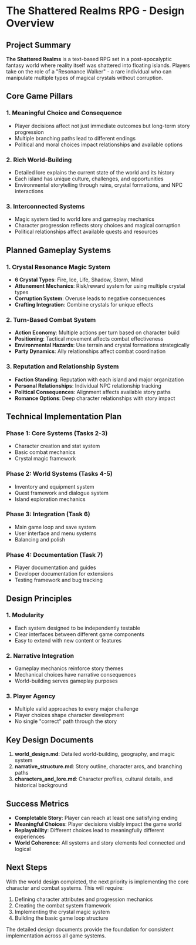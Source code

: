 # The Shattered Realms RPG - Design Overview

## Project Summary
**The Shattered Realms** is a text-based RPG set in a post-apocalyptic fantasy world where reality itself was shattered into floating islands. Players take on the role of a "Resonance Walker" - a rare individual who can manipulate multiple types of magical crystals without corruption.

## Core Game Pillars

### 1. Meaningful Choice and Consequence
- Player decisions affect not just immediate outcomes but long-term story progression
- Multiple branching paths lead to different endings
- Political and moral choices impact relationships and available options

### 2. Rich World-Building
- Detailed lore explains the current state of the world and its history
- Each island has unique culture, challenges, and opportunities
- Environmental storytelling through ruins, crystal formations, and NPC interactions

### 3. Interconnected Systems
- Magic system tied to world lore and gameplay mechanics
- Character progression reflects story choices and magical corruption
- Political relationships affect available quests and resources

## Planned Gameplay Systems

### 1. Crystal Resonance Magic System
- **6 Crystal Types**: Fire, Ice, Life, Shadow, Storm, Mind
- **Attunement Mechanics**: Risk/reward system for using multiple crystal types
- **Corruption System**: Overuse leads to negative consequences
- **Crafting Integration**: Combine crystals for unique effects

### 2. Turn-Based Combat System
- **Action Economy**: Multiple actions per turn based on character build
- **Positioning**: Tactical movement affects combat effectiveness
- **Environmental Hazards**: Use terrain and crystal formations strategically
- **Party Dynamics**: Ally relationships affect combat coordination

### 3. Reputation and Relationship System
- **Faction Standing**: Reputation with each island and major organization
- **Personal Relationships**: Individual NPC relationship tracking
- **Political Consequences**: Alignment affects available story paths
- **Romance Options**: Deep character relationships with story impact

## Technical Implementation Plan

### Phase 1: Core Systems (Tasks 2-3)
- Character creation and stat system
- Basic combat mechanics
- Crystal magic framework

### Phase 2: World Systems (Tasks 4-5)
- Inventory and equipment system
- Quest framework and dialogue system
- Island exploration mechanics

### Phase 3: Integration (Task 6)
- Main game loop and save system
- User interface and menu systems
- Balancing and polish

### Phase 4: Documentation (Task 7)
- Player documentation and guides
- Developer documentation for extensions
- Testing framework and bug tracking

## Design Principles

### 1. Modularity
- Each system designed to be independently testable
- Clear interfaces between different game components
- Easy to extend with new content or features

### 2. Narrative Integration
- Gameplay mechanics reinforce story themes
- Mechanical choices have narrative consequences
- World-building serves gameplay purposes

### 3. Player Agency
- Multiple valid approaches to every major challenge
- Player choices shape character development
- No single "correct" path through the story

## Key Design Documents
1. **world_design.md**: Detailed world-building, geography, and magic system
2. **narrative_structure.md**: Story outline, character arcs, and branching paths
3. **characters_and_lore.md**: Character profiles, cultural details, and historical background

## Success Metrics
- **Completable Story**: Player can reach at least one satisfying ending
- **Meaningful Choices**: Player decisions visibly impact the game world
- **Replayability**: Different choices lead to meaningfully different experiences
- **World Coherence**: All systems and story elements feel connected and logical

## Next Steps
With the world design completed, the next priority is implementing the core character and combat systems. This will require:
1. Defining character attributes and progression mechanics
2. Creating the combat system framework
3. Implementing the crystal magic system
4. Building the basic game loop structure

The detailed design documents provide the foundation for consistent implementation across all game systems.